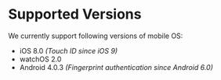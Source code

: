# Supported Versions

We currently support following versions of mobile OS:

- iOS 8.0 _(Touch ID since iOS 9)_
- watchOS 2.0
- Android 4.0.3 _(Fingerprint authentication since Android 6.0)_
